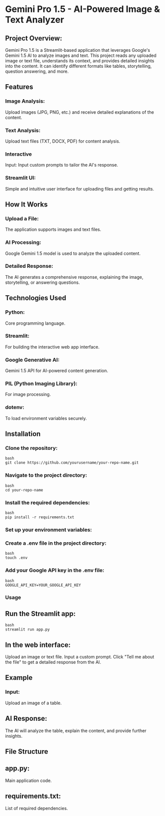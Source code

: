 # Gemini Pro 1.5 - AI-Powered Image & Text Analyzer
## Project Overview:
Gemini Pro 1.5 is a Streamlit-based application that leverages Google's Gemini 1.5 AI to analyze images and text. This project reads any uploaded image or text file, understands its context, and provides detailed insights into the content. It can identify different formats like tables, storytelling, question answering, and more.

## Features
### Image Analysis: 
Upload images (JPG, PNG, etc.) and receive detailed explanations of the content.
### Text Analysis: 
Upload text files (TXT, DOCX, PDF) for content analysis.
### Interactive 
Input: 
Input custom prompts to tailor the AI's response.
### Streamlit UI: 
Simple and intuitive user interface for uploading files and getting results.
## How It Works
### Upload a File: 
The application supports images and text files.
### AI Processing: 
Google Gemini 1.5 model is used to analyze the uploaded content.
### Detailed Response: 
The AI generates a comprehensive response, explaining the image, storytelling, or answering questions.
## Technologies Used
### Python: 
Core programming language.
### Streamlit: 
For building the interactive web app interface.
### Google Generative AI: 
Gemini 1.5 API for AI-powered content generation.
### PIL (Python Imaging Library): 
For image processing.
### dotenv:
To load environment variables securely.
## Installation
### Clone the repository:
```
bash
git clone https://github.com/yourusername/your-repo-name.git
```
### Navigate to the project directory:
```
bash
cd your-repo-name
```
### Install the required dependencies:
```
bash
pip install -r requirements.txt
```
### Set up your environment variables:

### Create a .env file in the project directory:

```
bash
touch .env
```
### Add your Google API key in the .env file:
```
bash
GOOGLE_API_KEY=YOUR_GOOGLE_API_KEY
```
### Usage
## Run the Streamlit app:

```
bash
streamlit run app.py
```

## In the web interface:
Upload an image or text file.
Input a custom prompt.
Click "Tell me about the file" to get a detailed response from the AI.
## Example
### Input:
Upload an image of a table.

## AI Response:
The AI will analyze the table, explain the content, and provide further insights.

## File Structure

## app.py:
Main application code.

## requirements.txt:
List of required dependencies.
